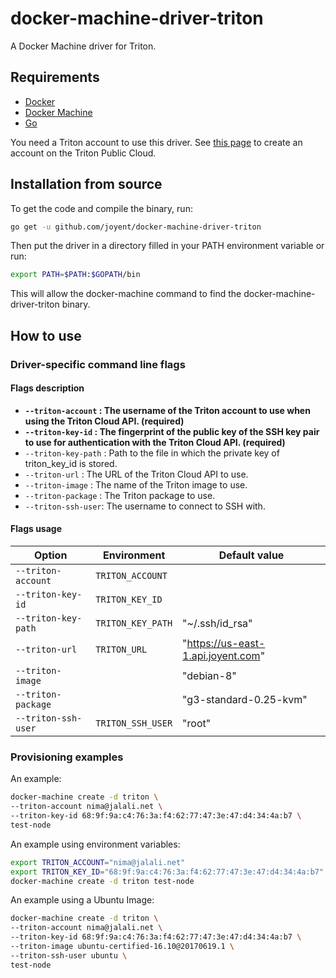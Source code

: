 # docker-machine-driver-triton
A Docker Machine driver for Triton.

## Requirements
* [Docker](https://www.docker.com/products/overview#/install_the_platform)
* [Docker Machine](https://docs.docker.com/machine/install-machine)
* [Go](https://golang.org/doc/install)

You need a Triton account to use this driver. See [this page](https://www.joyent.com/) to create an account on the Triton Public Cloud.

## Installation from source
To get the code and compile the binary, run:
```bash
go get -u github.com/joyent/docker-machine-driver-triton
```

Then put the driver in a directory filled in your PATH environment variable or run:
```bash
export PATH=$PATH:$GOPATH/bin
```
This will allow the docker-machine command to find the docker-machine-driver-triton binary.

## How to use

### Driver-specific command line flags

#### Flags description
* **`--triton-account` : The username of the Triton account to use when using the Triton Cloud API. (required)**
* **`--triton-key-id` : The fingerprint of the public key of the SSH key pair to use for authentication with the Triton Cloud API. (required)**
* `--triton-key-path` : Path to the file in which the private key of triton_key_id is stored.
* `--triton-url` : The URL of the Triton Cloud API to use.
* `--triton-image` : The name of the Triton image to use.
* `--triton-package` : The Triton package to use.
* `--triton-ssh-user`: The username to connect to SSH with.

#### Flags usage
|             Option             |          Environment         |            Default value            |
|--------------------------------|------------------------------|-------------------------------------|
| `--triton-account`             | `TRITON_ACCOUNT`             |                                     |
| `--triton-key-id`              | `TRITON_KEY_ID`              |                                     |
| `--triton-key-path`            | `TRITON_KEY_PATH`            | "~/.ssh/id_rsa"                     |
| `--triton-url`                 | `TRITON_URL`                 | "https://us-east-1.api.joyent.com"  |
| `--triton-image`               |                              | "debian-8"                          |
| `--triton-package`             |                              | "g3-standard-0.25-kvm"              |
| `--triton-ssh-user`            | `TRITON_SSH_USER`            | "root"                              |

### Provisioning examples
An example:
```bash
docker-machine create -d triton \
--triton-account nima@jalali.net \
--triton-key-id 68:9f:9a:c4:76:3a:f4:62:77:47:3e:47:d4:34:4a:b7 \
test-node
```

An example using environment variables:
```bash
export TRITON_ACCOUNT="nima@jalali.net"
export TRITON_KEY_ID="68:9f:9a:c4:76:3a:f4:62:77:47:3e:47:d4:34:4a:b7"
docker-machine create -d triton test-node
```

An example using a Ubuntu Image:
```bash
docker-machine create -d triton \
--triton-account nima@jalali.net \
--triton-key-id 68:9f:9a:c4:76:3a:f4:62:77:47:3e:47:d4:34:4a:b7 \
--triton-image ubuntu-certified-16.10@20170619.1 \
--triton-ssh-user ubuntu \
test-node
```

